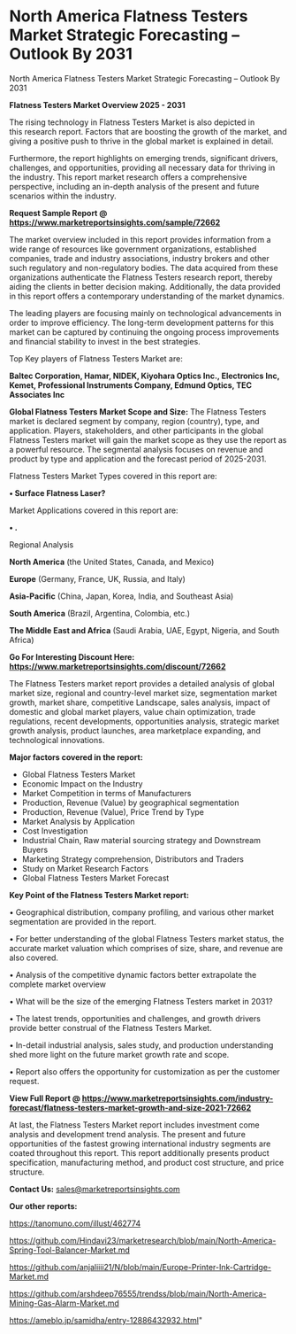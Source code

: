 # North America Flatness Testers Market Strategic Forecasting – Outlook By 2031
North America Flatness Testers Market Strategic Forecasting – Outlook By 2031

<Strong> Flatness Testers Market Overview 2025 - 2031</strong>

The rising technology in Flatness Testers Market is also depicted in this research report. Factors that are boosting the growth of the market, and giving a positive push to thrive in the global market is explained in detail.

Furthermore, the report highlights on emerging trends, significant drivers, challenges, and opportunities, providing all necessary data for thriving in the industry. This report market research offers a comprehensive perspective, including an in-depth analysis of the present and future scenarios within the industry.

<strong>Request Sample Report @ <a href=https://www.marketreportsinsights.com/sample/72662>https://www.marketreportsinsights.com/sample/72662</a></strong>

The market overview included in this report provides information from a wide range of resources like government organizations, established companies, trade and industry associations, industry brokers and other such regulatory and non-regulatory bodies. The data acquired from these organizations authenticate the Flatness Testers research report, thereby aiding the clients in better decision making. Additionally, the data provided in this report offers a contemporary understanding of the market dynamics.

The leading players are focusing mainly on technological advancements in order to improve efficiency. The long-term development patterns for this market can be captured by continuing the ongoing process improvements and financial stability to invest in the best strategies.

Top Key players of Flatness Testers Market are:

<strong>Baltec Corporation, Hamar, NIDEK, Kiyohara Optics Inc., Electronics Inc, Kemet, Professional Instruments Company, Edmund Optics, TEC Associates Inc</strong>

<strong><b>Global Flatness Testers Market Scope and Size:</b></strong>
The Flatness Testers market is declared segment by company, region (country), type, and application. Players, stakeholders, and other participants in the global Flatness Testers market will gain the market scope as they use the report as a powerful resource. The segmental analysis focuses on revenue and product by type and application and the forecast period of 2025-2031.

Flatness Testers Market Types covered in this report are:

<strong>• Surface Flatness Laser?</strong>

Market Applications covered in this report are:

<strong>• .</strong> 

Regional Analysis

<strong>North America</strong> (the United States, Canada, and Mexico)

<strong>Europe</strong> (Germany, France, UK, Russia, and Italy)

<strong>Asia-Pacific</strong> (China, Japan, Korea, India, and Southeast Asia)

<strong>South America</strong> (Brazil, Argentina, Colombia, etc.)

<strong>The Middle East and Africa</strong> (Saudi Arabia, UAE, Egypt, Nigeria, and South Africa)

<strong>Go For Interesting Discount Here: <a href=https://www.marketreportsinsights.com/discount/72662>https://www.marketreportsinsights.com/discount/72662</a></strong>

The Flatness Testers market report provides a detailed analysis of global market size, regional and country-level market size, segmentation market growth, market share, competitive Landscape, sales analysis, impact of domestic and global market players, value chain optimization, trade regulations, recent developments, opportunities analysis, strategic market growth analysis, product launches, area marketplace expanding, and technological innovations.

<strong><b>Major factors covered in the report:</b></strong>
<ul>
  <li>Global Flatness Testers Market </li>
  <li>Economic Impact on the Industry</li>
  <li>Market Competition in terms of Manufacturers</li>
  <li>Production, Revenue (Value) by geographical segmentation</li>
  <li>Production, Revenue (Value), Price Trend by Type</li>
  <li>Market Analysis by Application</li>
  <li>Cost Investigation</li>
  <li>Industrial Chain, Raw material sourcing strategy and Downstream Buyers</li>
  <li>Marketing Strategy comprehension, Distributors and Traders</li>
  <li>Study on Market Research Factors</li>
  <li>Global Flatness Testers Market Forecast</li>
</ul>

<strong><b>Key Point of the Flatness Testers Market report:</b></strong>

• Geographical distribution, company profiling, and various other market segmentation are provided in the report.

• For better understanding of the global Flatness Testers market status, the accurate market valuation which comprises of size, share, and revenue are also covered.

• Analysis of the competitive dynamic factors better extrapolate the complete market overview

• What will be the size of the emerging Flatness Testers market in 2031?

• The latest trends, opportunities and challenges, and growth drivers provide better construal of the Flatness Testers Market.

• In-detail industrial analysis, sales study, and production understanding shed more light on the future market growth rate and scope.

• Report also offers the opportunity for customization as per the customer request.

<strong><b>View Full Report @ <a href=https://www.marketreportsinsights.com/industry-forecast/flatness-testers-market-growth-and-size-2021-72662>https://www.marketreportsinsights.com/industry-forecast/flatness-testers-market-growth-and-size-2021-72662</a></b></strong>


At last, the Flatness Testers Market report includes investment come analysis and development trend analysis. The present and future opportunities of the fastest growing international industry segments are coated throughout this report. This report additionally presents product specification, manufacturing method, and product cost structure, and price structure.

<strong>Contact Us:</strong>
sales@marketreportsinsights.com

<strong>Our other reports:</strong>

<a href=https://tanomuno.com/illust/462774>https://tanomuno.com/illust/462774</a>

<a href=https://github.com/Hindavi23/marketresearch/blob/main/North-America-Spring-Tool-Balancer-Market.md>https://github.com/Hindavi23/marketresearch/blob/main/North-America-Spring-Tool-Balancer-Market.md</a>

<a href=https://github.com/anjaliiii21/N/blob/main/Europe-Printer-Ink-Cartridge-Market.md>https://github.com/anjaliiii21/N/blob/main/Europe-Printer-Ink-Cartridge-Market.md</a>

<a href=https://github.com/arshdeep76555/trendss/blob/main/North-America-Mining-Gas-Alarm-Market.md>https://github.com/arshdeep76555/trendss/blob/main/North-America-Mining-Gas-Alarm-Market.md</a>

<a href=https://ameblo.jp/samidha/entry-12886432932.html>https://ameblo.jp/samidha/entry-12886432932.html</a>"
